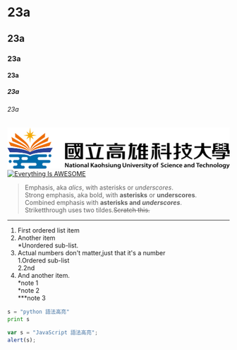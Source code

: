 # 23a
## 23a
### 23a
#### 23a
##### 23a
###### 23a
![NKUST](nkust.jpg "高科大")
[![Everything Is AWESOME](https://img.youtube.com/vi/StTqXEQ2l-Y/0.jpg)](https://www.youtube.com/watch?v=StTqXEQ2l-Y "Everything Is AWESOME")
> Emphasis, aka *alics*, with asterisks or *underscores*.  
> Strong emphasis, aka bold, with **asterisks** or **underscores**.  
> Combined emphasis with **asterisks and _underscores_**.  
> Striketthrough uses two tildes.~~Scratch this.~~
> 

***
1. First ordered list item  
2. Another item  
    *Unordered sub-list.  
3. Actual numbers don't matter,just that it's a number  
   1.Ordered sub-list   
   2.2nd  
4. And another item.  
    *note 1   
    *note 2  
    ***note 3  

```python
s = "python 語法高亮"
print s
```
```javascript
var s = "JavaScript 語法高亮";
alert(s);
```


